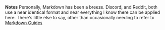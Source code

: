 **Notes**
Personally, Markdown has been a breeze. Discord, and Reddit, both use a near identical format and near everything I know there can be applied here. There's little else to say, other than occasionally needing to refer to [Markdown Guides](https://www.markdownguide.org/basic-syntax/)
